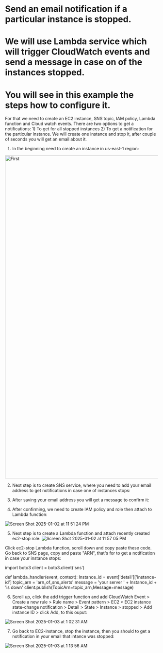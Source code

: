 # Send an email notification if a particular instance is stopped.
# We will use Lambda service which will trigger CloudWatch events and send a message in case on of the instances stopped. 
# You will see in this example the steps how to configure it.
For that we need to create an EC2 instance, SNS topic, IAM policy, Lambda function and Cloud watch events. 
There are two options to get a notifications: 1) To get for all stopped instances 2) To get a notification for the particular instance.
We will create one instance and stop it, after couple of seconds you will get an email about it. 



1) In the beginning need to create an instance in us-east-1 region:
<img width="1063" alt="First" src="https://github.com/user-attachments/assets/6e6d39a8-018b-4654-8f35-cb1296ccca1a" />



2) Next step is to create SNS service, where you need to add your email address to get notifications in case one of instances stops: 


 
3) After saving your email address you will get a message to confirm it:



4) After confirming, we need to create IAM policy and role then attach to Lambda function:


![Screen Shot 2025-01-02 at 11 51 24 PM](https://github.com/user-attachments/assets/457e4c9d-bbe7-4181-a386-333e63282265)


5) Next step is to create a Lambda function and attach recently created ec2-stop role:
 ![Screen Shot 2025-01-02 at 11 57 05 PM](https://github.com/user-attachments/assets/23888967-ec0b-4040-8b6c-88c51cf6fdfa)

Click ec2-stop Lambda function, scroll down and copy paste these code. Go back to SNS page, copy and paste "ARN", that's for 
to get a notification in case your instance stops:

import boto3
client = boto3.client('sns')

def lambda_handler(event, context):
    Instance_id = event['detail']['instance-id']
    topic_arn = 'arn_of_sns_alerts'
    message = 'your server ' + Instance_id + 'is down'
    client.publish(TopicArn=topic_arn,Message=message)


6) Scroll up, click the add trigger function and add CloudWatch Event > Create a new rule > Rule name > Event pattern > EC2 > EC2 instance
   state-change notification > Detail > State > Instance > stopped > Add instance ID > click Add, to this ouput:


![Screen Shot 2025-01-03 at 1 02 31 AM](https://github.com/user-attachments/assets/993ea484-7d94-4b1e-9951-742680f269e2)


7) Go back to EC2-instance, stop the instance, then you should to get a notification in your email that intance was stopped:
   
![Screen Shot 2025-01-03 at 1 13 56 AM](https://github.com/user-attachments/assets/c85d08a0-a80e-4c8f-bcf6-78cad0a51699)



   
    
